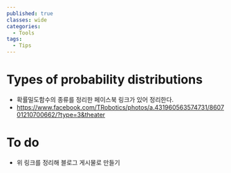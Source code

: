 ```yaml
---
published: true
classes: wide
categories:
  - Tools
tags:
  - Tips
---
```


# Types of probability distributions

- 확률밀도함수의 종류를 정리한 페이스북 링크가 있어 정리한다.
- https://www.facebook.com/TRobotics/photos/a.431960563574731/860701210700662/?type=3&theater

# To do

- 위 링크를 정리해 블로그 게시물로 만들기
